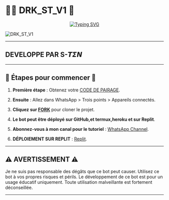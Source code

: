 # 👨‍💻 DRK_ST_V1 👾
<p align="center">
  <a href="https://git.io/typing-svg">
    <img src="https://readme-typing-svg.demolab.com?font=EB+Garamond&weight=800&size=28&duration=4000&pause=1000&random=false&width=435&lines=DRK_ST_V1;WHATSAPP+PUISSANT+x+SIMPLE+BOT;DEVELOPPER+PAR+𝙎-𝙏𝞢𝞜" alt="Typing SVG" />
  </a>
</p>

![DRK_ST_V1](https://telegra.ph/file/101bf22f101df83c4adbf.jpg)

---

## DEVELOPPE PAR S-𝙏𝞢𝞜

---

## 🚀 Étapes pour commencer 🚀

1. **Première étape** : Obtenez votre [CODE DE PAIRAGE](https://drk-ses.onrender.com).
2. **Ensuite** : Allez dans WhatsApp > Trois points > Appareils connectés.
3. **Cliquez sur [FORK](https://github.com/Sandro-sten/DRK_ST_V1/fork)** pour cloner le projet.
4. **Le bot peut être déployé sur GitHub,et termux,heroku et sur Replit**.
5. **Abonnez-vous à mon canal pour le tutoriel** : [WhatsApp Channel](https://whatsapp.com/channel/0029Vakp0UnICVfe3I2Fe72w).

6. **DÉPLOIEMENT SUR REPLIT** : [Replit](https://replit.com/@darksten4/DRKSTV1?s=app).
---

## ⚠️ AVERTISSEMENT ⚠️

Je ne suis pas responsable des dégâts que ce bot peut causer. Utilisez ce bot à vos propres risques et périls. Le développement de ce bot est pour un usage éducatif uniquement. Toute utilisation malveillante est fortement déconseillée.

---

